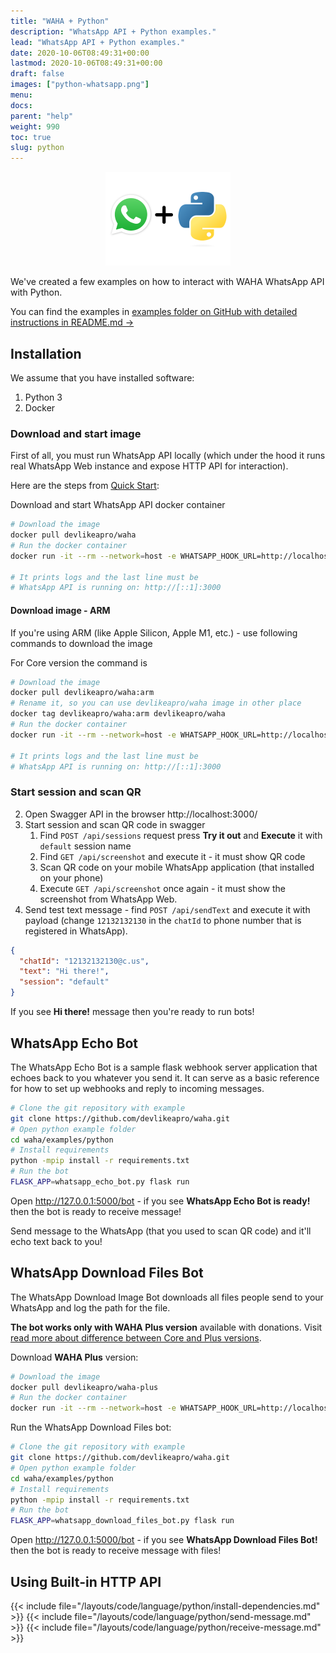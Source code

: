 ```yaml
---
title: "WAHA + Python"
description: "WhatsApp API + Python examples."
lead: "WhatsApp API + Python examples."
date: 2020-10-06T08:49:31+00:00
lastmod: 2020-10-06T08:49:31+00:00
draft: false
images: ["python-whatsapp.png"]
menu:
docs:
parent: "help"
weight: 990
toc: true
slug: python
---
```


<p align="center">
  <img src="/images/python-whatsapp.png" style="width: 200px">
</p>

We've created a few examples on how to interact with WAHA WhatsApp API with Python.

You can find the examples in [examples folder on GitHub with detailed instructions in README.md ->](https://github.com/devlikeapro/waha/tree/core/examples/python)

## Installation

We assume that you have installed software:

1. Python 3
2. Docker

### Download and start image

First of all, you must run WhatsApp API locally (which under the hood it
runs real WhatsApp Web instance and expose HTTP API for interaction).

Here are the steps from
[Quick Start](https://waha.devlike.pro/docs/overview/quick-start/):

Download and start WhatsApp API docker container

```bash
# Download the image
docker pull devlikeapro/waha
# Run the docker container
docker run -it --rm --network=host -e WHATSAPP_HOOK_URL=http://localhost:5000/bot -e "WHATSAPP_HOOK_EVENTS=*" --name waha devlikeapro/waha

# It prints logs and the last line must be
# WhatsApp API is running on: http://[::1]:3000
```

#### Download image - ARM

If you're using ARM (like Apple Silicon, Apple M1, etc.) - use following
commands to download the image

For Core version the command is

```bash
# Download the image
docker pull devlikeapro/waha:arm
# Rename it, so you can use devlikeapro/waha image in other place
docker tag devlikeapro/waha:arm devlikeapro/waha
# Run the docker container
docker run -it --rm --network=host -e WHATSAPP_HOOK_URL=http://localhost:5000/bot -e "WHATSAPP_HOOK_EVENTS=*" --name waha devlikeapro/waha

# It prints logs and the last line must be
# WhatsApp API is running on: http://[::1]:3000
```

### Start session and scan QR

2. Open Swagger API in the browser http://localhost:3000/
3. Start session and scan QR code in swagger
   1. Find `POST /api/sessions` request press **Try it out** and
      **Execute** it with `default` session name
   2. Find `GET /api/screenshot` and execute it - it must show QR code
   3. Scan QR code on your mobile WhatsApp application (that installed on your
      phone)
   4. Execute `GET /api/screenshot` once again - it must show the screenshot
      from WhatsApp Web.
4. Send test text message - find `POST /api/sendText` and execute it with
   payload (change `12132132130` in the `chatId` to phone number that is
   registered in WhatsApp).

```json
{
  "chatId": "12132132130@c.us",
  "text": "Hi there!",
  "session": "default"
}
```

If you see **Hi there!** message then you're ready to run bots!

## WhatsApp Echo Bot

The WhatsApp Echo Bot is a sample flask webhook server application that echoes
back to you whatever you send it. It can serve as a basic reference for how to
set up webhooks and reply to incoming messages.

```bash
# Clone the git repository with example
git clone https://github.com/devlikeapro/waha.git
# Open python example folder
cd waha/examples/python
# Install requirements
python -mpip install -r requirements.txt
# Run the bot
FLASK_APP=whatsapp_echo_bot.py flask run
```

Open http://127.0.0.1:5000/bot - if you see **WhatsApp Echo Bot is ready!** then
the bot is ready to receive message!

Send message to the WhatsApp (that you used to scan QR code) and it'll echo text
back to you!

## WhatsApp Download Files Bot

The WhatsApp Download Image Bot downloads all files people send to your WhatsApp
and log the path for the file.

**The bot works only with WAHA Plus version** available with donations. Visit
[read more about difference between Core and Plus versions](https://waha.devlike.pro/docs/how-to/waha-plus/).

Download **WAHA Plus** version:

```bash
# Download the image
docker pull devlikeapro/waha-plus
# Run the docker container
docker run -it --rm --network=host -e WHATSAPP_HOOK_URL=http://localhost:5000/bot -e "WHATSAPP_HOOK_EVENTS=*" --name waha devlikeapro/waha-plus
```

Run the WhatsApp Download Files bot:

```bash
# Clone the git repository with example
git clone https://github.com/devlikeapro/waha.git
# Open python example folder
cd waha/examples/python
# Install requirements
python -mpip install -r requirements.txt
# Run the bot
FLASK_APP=whatsapp_download_files_bot.py flask run
```

Open http://127.0.0.1:5000/bot - if you see **WhatsApp Download Files Bot!**
then the bot is ready to receive message with files!

## Using Built-in HTTP API

{{< include file="/layouts/code/language/python/install-dependencies.md" >}}
{{< include file="/layouts/code/language/python/send-message.md" >}}
{{< include file="/layouts/code/language/python/receive-message.md" >}}

